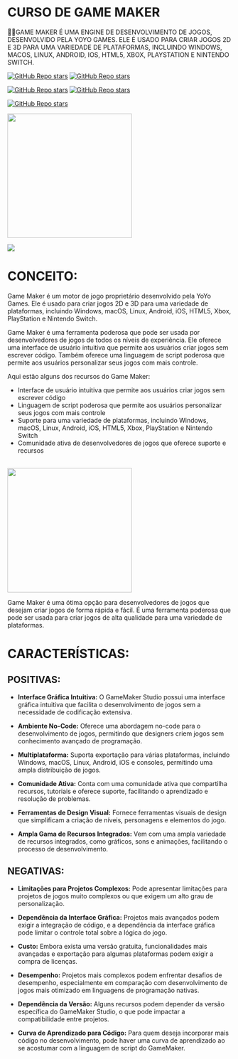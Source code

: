 # CURSO DE GAME MAKER
👨‍⚖️GAME MAKER É UMA ENGINE DE DESENVOLVIMENTO DE JOGOS, DESENVOLVIDO PELA YOYO GAMES. ELE É USADO PARA CRIAR JOGOS 2D E 3D PARA UMA VARIEDADE DE PLATAFORMAS, INCLUINDO WINDOWS, MACOS, LINUX, ANDROID, IOS, HTML5, XBOX, PLAYSTATION E NINTENDO SWITCH.

[![GitHub Repo stars](https://img.shields.io/badge/VILHALVA-GITHUB-03A9F4?logo=github)](https://github.com/VILHALVA) 
[![GitHub Repo stars](https://img.shields.io/badge/VEJA%20OS-VIDEOS-03A9F4?logo=youtube)](https://www.youtube.com/@vilhalva100/search?query=Gamer%20Maker)

[![GitHub Repo stars](https://img.shields.io/badge/VEJA-DOCUMENTAÇÃO-03A9F4?logo=google)](https://manual.yoyogames.com/#t=Content.htm) 
[![GitHub Repo stars](https://img.shields.io/badge/LINGUAGEM%20DE-PROGRAMAÇÃO-03A9F4?logo=github)](https://github.com/VILHALVA/CURSO-DE-GML)
<br>

[![GitHub Repo stars](https://img.shields.io/badge/-PLAYLIST%20DO%20YOUTUBE-blueviolet)](https://youtube.com/playlist?list=PLQa_0xOU1JV9BrQzjvikgq1sm7phEJnqe&si=yWZaT1fSrJK93Hx3)

<img src="https://juniortech.org/wp-content/uploads/2020/03/gamemaker-logo-300x300px.png" align="center" width="280"> <br>

![](https://i.imgur.com/waxVImv.png)

# CONCEITO:
Game Maker é um motor de jogo proprietário desenvolvido pela YoYo Games. Ele é usado para criar jogos 2D e 3D para uma variedade de plataformas, incluindo Windows, macOS, Linux, Android, iOS, HTML5, Xbox, PlayStation e Nintendo Switch.

Game Maker é uma ferramenta poderosa que pode ser usada por desenvolvedores de jogos de todos os níveis de experiência. Ele oferece uma interface de usuário intuitiva que permite aos usuários criar jogos sem escrever código. Também oferece uma linguagem de script poderosa que permite aos usuários personalizar seus jogos com mais controle.

Aqui estão alguns dos recursos do Game Maker:

* Interface de usuário intuitiva que permite aos usuários criar jogos sem escrever código
* Linguagem de script poderosa que permite aos usuários personalizar seus jogos com mais controle
* Suporte para uma variedade de plataformas, incluindo Windows, macOS, Linux, Android, iOS, HTML5, Xbox, PlayStation e Nintendo Switch
* Comunidade ativa de desenvolvedores de jogos que oferece suporte e recursos
<br>
<img src="https://encrypted-tbn1.gstatic.com/images?q=tbn:ANd9GcTavxu0j9GBu5OTDjJz8fu9RP-lbQfRcE8_RJgx900Hh1jHBR9vgCUn3ORhZrSm" align="center" width="280"> <br>

Game Maker é uma ótima opção para desenvolvedores de jogos que desejam criar jogos de forma rápida e fácil. É uma ferramenta poderosa que pode ser usada para criar jogos de alta qualidade para uma variedade de plataformas.

# CARACTERÍSTICAS:
## POSITIVAS:
- **Interface Gráfica Intuitiva:** O GameMaker Studio possui uma interface gráfica intuitiva que facilita o desenvolvimento de jogos sem a necessidade de codificação extensiva.

- **Ambiente No-Code:** Oferece uma abordagem no-code para o desenvolvimento de jogos, permitindo que designers criem jogos sem conhecimento avançado de programação.

- **Multiplataforma:** Suporta exportação para várias plataformas, incluindo Windows, macOS, Linux, Android, iOS e consoles, permitindo uma ampla distribuição de jogos.

- **Comunidade Ativa:** Conta com uma comunidade ativa que compartilha recursos, tutoriais e oferece suporte, facilitando o aprendizado e resolução de problemas.

- **Ferramentas de Design Visual:** Fornece ferramentas visuais de design que simplificam a criação de níveis, personagens e elementos do jogo.

- **Ampla Gama de Recursos Integrados:** Vem com uma ampla variedade de recursos integrados, como gráficos, sons e animações, facilitando o processo de desenvolvimento.

## NEGATIVAS:
- **Limitações para Projetos Complexos:** Pode apresentar limitações para projetos de jogos muito complexos ou que exigem um alto grau de personalização.

- **Dependência da Interface Gráfica:** Projetos mais avançados podem exigir a integração de código, e a dependência da interface gráfica pode limitar o controle total sobre a lógica do jogo.

- **Custo:** Embora exista uma versão gratuita, funcionalidades mais avançadas e exportação para algumas plataformas podem exigir a compra de licenças.

- **Desempenho:** Projetos mais complexos podem enfrentar desafios de desempenho, especialmente em comparação com desenvolvimento de jogos mais otimizado em linguagens de programação nativas.

- **Dependência da Versão:** Alguns recursos podem depender da versão específica do GameMaker Studio, o que pode impactar a compatibilidade entre projetos.

- **Curva de Aprendizado para Código:** Para quem deseja incorporar mais código no desenvolvimento, pode haver uma curva de aprendizado ao se acostumar com a linguagem de script do GameMaker.
